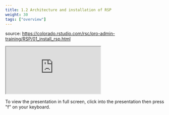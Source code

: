 ```yaml
---
title: 1.2 Architecture and installation of RSP
weight: 30
tags: ["overview"]
---
```


source: https://colorado.rstudio.com/rsc/pro-admin-training/RSP/01_install_rsp.html

<div class="xaringan-column">
<div class="responsive-container-xaringan">

  <!-- <div class="cssload-loader">
    <div class="cssload-inner cssload-one"></div>
    <div class="cssload-inner cssload-two"></div>
    <div class="cssload-inner cssload-three"></div>
  </div> -->

  <div class="animated-r-wrapper">
    <div class="animated-r-vertical">
      <div class="animated-r-circle"></div>
    </div>
    <div class="animated-r-diagonal"></div>
  </div>


  <iframe 
    src="https://colorado.rstudio.com/rsc/pro-admin-training/RSP/01_install_rsp.html" 
        gesture="media"  allow="encrypted-media" allowfullscreen
        scrolling="no">
  </iframe>
</div>
</div>


To view the presentation in full screen, click into the presentation then press "f" on your keyboard.

